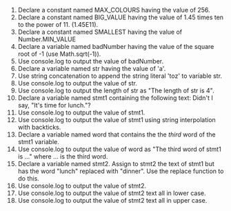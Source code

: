 1. Declare a constant named MAX_COLOURS having the value of 256.
2. Declare a constant named BIG_VALUE having the value of 1.45 times ten to the power of 11. (1.45E11).
3. Declare a constant named SMALLEST having the value of Number.MIN_VALUE
4. Declare a variable named badNumber having the value of the square root of -1 (use Math.sqrt(-1)).
5. Use console.log to output the value of badNumber.
6. Declare a variable named str having the value of  'a'.
7. Use string concatenation to append the string literal 'toz' to variable str.
8. Use console.log to output the value of str.
9. Use console.log to output the length of str as "The length of str is 4".
10. Declare a variable named stmt1 containing the following text:  Didn't I say, "It's time for lunch."?
11. Use console.log to output the value of stmt1.
12. Use console.log to output the value of stmt1 using string interpolation with backticks.
13. Declare a variable named word that contains the the *third* word of the stmt1 variable.
14. Use console.log to output the value of word as "The third word of stmt1 is ..." where ... is the third word.
15. Declare a variable named stmt2. Assign to stmt2 the text of stmt1 but has the word "lunch" replaced with "dinner". Use the replace function to do this.
16. Use console.log to output the value of stmt2.
17. Use console.log to output the value of stmt2 text all in lower case.
18. Use console.log to output the value of stmt2 text all in upper case.